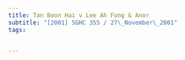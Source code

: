 ```yaml
---
title: Tan Boon Hai v Lee Ah Fong & Anor 
subtitle: "[2001] SGHC 355 / 27\_November\_2001"
tags:


---
```


